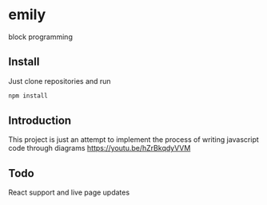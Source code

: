 # emily
block programming

## Install
Just clone repositories and run
```javascript
npm install
```

## Introduction
This project is just an attempt to implement the process of writing javascript code through diagrams
https://youtu.be/hZrBkqdyVVM


## Todo
React support and live page updates
